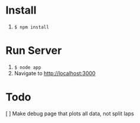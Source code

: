 # Install

1. `$ npm install`

# Run Server

1. `$ node app`
2. Navigate to [http://localhost:3000](http://localhost:3000)

# Todo

[ ] Make debug page that plots all data, not split laps